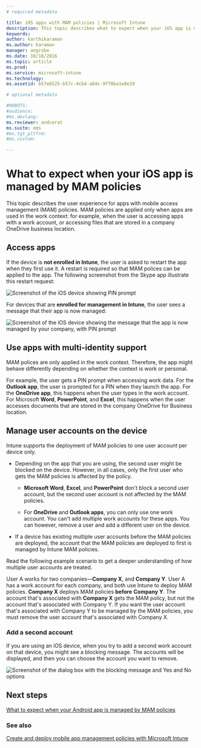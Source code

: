 ```yaml
---
# required metadata

title: iOS apps with MAM policies | Microsoft Intune
description: This topic describes what to expect when your iOS app is managed by mobile app management policies.
keywords:
author: karthikaramanms.author: karaman
manager: angrobe
ms.date: 10/18/2016
ms.topic: article
ms.prod:
ms.service: microsoft-intune
ms.technology:
ms.assetid: b57e6525-b57c-4cb4-a84c-9f70ba1e8e19

# optional metadata

#ROBOTS:
#audience:
#ms.devlang:
ms.reviewer: andcerat
ms.suite: ems
#ms.tgt_pltfrm:
#ms.custom:

---
```


# What to expect when your iOS app is managed by MAM policies
 This topic describes the user experience for apps with mobile access management (MAM) policies. MAM  policies are applied only when apps are used in the work context: for example, when the user is accessing apps with a work account, or accessing files that are stored in a company OneDrive business location.

##  Access apps

If the device is **not enrolled in Intune**, the user is asked to restart the app when they first use it.  A restart is required so that MAM polices can be applied to the app. The following screenshot from the Skype app illustrate this restart request:


![Screenshot of the iOS device showing PIN prompt](../media/appmanagement/iOS_AppPINPrompt.png)

For devices that are **enrolled for management in Intune**, the user sees a message that their app is now managed:

![Screenshot of the iOS device showing the message that the app is now managed by your company, with PIN prompt](../media/appmanagement/ios-managed-devices-pin-prompt.png)

##  Use apps with multi-identity support

MAM polices are only applied in the work context. Therefore, the app might behave differently depending on whether the context is work or personal.

 For example, the user gets a PIN prompt when accessing work data. For the **Outlook app**, the user is prompted for a PIN when they launch the app. For the **OneDrive app**, this happens when the user types in the work account.  For Microsoft **Word**, **PowerPoint**, and **Excel**, this happens when the user accesses documents that are stored in the company OneDrive for Business location.

##  Manage user accounts on the device

Intune supports the deployment of MAM policies to  one user account per device only.

* Depending on the app that you are using, the second user might be blocked on the device. However, in all cases, only the first user who gets the MAM policies is affected by the policy.
  * **Microsoft Word**, **Excel**, and **PowerPoint** don't block a second user account, but the second user account is not affected by the MAM policies.  

  * For **OneDrive** and **Outlook apps**, you can only use one work account. You can't add multiple work accounts for these apps. You can however, remove a user and add a different user on the device.

* If a device has existing multiple user accounts before the MAM policies are deployed, the account that the MAM policies are deployed to first is managed by Intune MAM policies.


Read the following example scenario to get a deeper understanding of how multiple user accounts are treated.

User A works for two companies—**Company X**, and **Company Y**. User A has a work account for each company, and both use Intune to deploy MAM policies. **Company X** deploys MAM policies **before** **Company Y**. The account that's associated with **Company X** gets the MAM policy, but not the account that's associated with Company Y. If you want the user account that's associated with Company Y to be managed by the MAM policies, you must remove the user account that's associated with Company X.

### Add a second account

If you are using an iOS device, when you try to add a second work account on that device, you might see a blocking message. The accounts will be displayed, and then you can choose the account you want to remove.

![Screenshot of the dialog box with the blocking message and Yes and No options](../media/AppManagement/iOS_SwitchUser.PNG)
## Next steps
[What to expect when your Android app is managed by MAM policies](user-experience-for-mam-enabled-android-apps-with-microsoft-intune.md)
### See also
[Create and deploy mobile app management policies with Microsoft Intune](create-and-deploy-mobile-app-management-policies-with-microsoft-intune.md)
